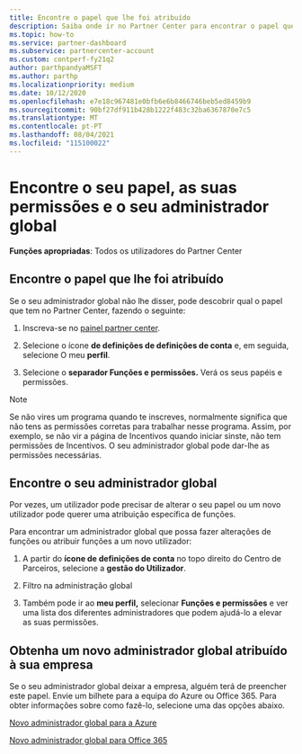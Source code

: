 ```yaml
---
title: Encontre o papel que lhe foi atribuído
description: Saiba onde ir no Partner Center para encontrar o papel que lhe foi atribuído, as suas permissões e o seu administrador global.
ms.topic: how-to
ms.service: partner-dashboard
ms.subservice: partnercenter-account
ms.custom: contperf-fy21q2
author: parthpandyaMSFT
ms.author: parthp
ms.localizationpriority: medium
ms.date: 10/12/2020
ms.openlocfilehash: e7e18c967481e0bfb6e6b8466746beb5ed8459b9
ms.sourcegitcommit: 90bf27df911b428b1222f483c32ba6367870e7c5
ms.translationtype: MT
ms.contentlocale: pt-PT
ms.lasthandoff: 08/04/2021
ms.locfileid: "115100022"
---
```

# <a name="find-your-role-your-permissions-and-your-global-admin"></a>Encontre o seu papel, as suas permissões e o seu administrador global


**Funções apropriadas**: Todos os utilizadores do Partner Center

## <a name="find-the-role-youve-been-assigned"></a>Encontre o papel que lhe foi atribuído

Se o seu administrador global não lhe disser, pode descobrir qual o papel que tem no Partner Center, fazendo o seguinte:

1. Inscreva-se no [painel partner center](https://partner.microsoft.com/dashboard/home).

1. Selecione o ícone **de definições de definições de conta** e, em seguida, selecione O meu **perfil**.
 
1. Selecione o **separador Funções e permissões.** Verá os seus papéis e permissões.
 
>[!Note]
>Se não vires um programa quando te inscreves, normalmente significa que não tens as permissões corretas para trabalhar nesse programa. Assim, por exemplo, se não vir a página de Incentivos quando iniciar sinste, não tem permissões de Incentivos. O seu administrador global pode dar-lhe as permissões necessárias.

## <a name="find-your-global-admin"></a>Encontre o seu administrador global

Por vezes, um utilizador pode precisar de alterar o seu papel ou um novo utilizador pode querer uma atribuição específica de funções.

Para encontrar um administrador global que possa fazer alterações de funções ou atribuir funções a um novo utilizador: 

1. A partir do **ícone de definições de conta** no topo direito do Centro de Parceiros, selecione a **gestão do Utilizador**.

1. Filtro na administração global

1. Também pode ir ao **meu perfil,** selecionar **Funções e permissões** e ver uma lista dos diferentes administradores que podem ajudá-lo a elevar as suas permissões. 


## <a name="get-a-new-global-admin-assigned-to-your-company"></a>Obtenha um novo administrador global atribuído à sua empresa

Se o seu administrador global deixar a empresa, alguém terá de preencher este papel. Envie um bilhete para a equipa do Azure ou Office 365. Para obter informações sobre como fazê-lo, selecione uma das opções abaixo.

[Novo administrador global para a Azure](https://support.microsoft.com/help/4505981/what-to-do-if-the-only-admin-for-your-mpn-program-has-left-the-company)

[Novo administrador global para Office 365](https://admin.microsoft.com/)

